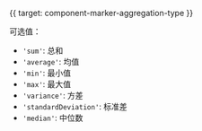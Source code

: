 {{ target: component-marker-aggregation-type }}

<!-- MarkerAggregaitonType -->

可选值：
- `'sum'`: 总和
- `'average'`: 均值
- `'min'`: 最小值
- `'max'`: 最大值
- `'variance'`: 方差
- `'standardDeviation'`: 标准差
- `'median'`: 中位数
